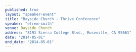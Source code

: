 ```yaml
---
published: true
layout: "speaker-event"
title: "Bayside Church - Thrive Conference"
speaker: "efrem-smith"
venue: Bayside Church
address: "8191 Sierra College Blvd., Roseville, CA 95661"
date: "2014-05-01"
end_date: "2014-05-01"
---
```



